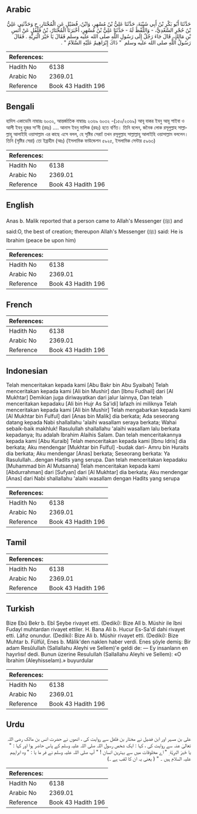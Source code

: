 ## Arabic


<div dir="rtl" lang="ar" style={{fontSize:'larger',backgroundColor:'#f8f9fa',padding:20}}>
حَدَّثَنَا أَبُو بَكْرِ بْنُ أَبِي شَيْبَةَ، حَدَّثَنَا عَلِيُّ بْنُ مُسْهِرٍ، وَابْنُ، فُضَيْلٍ عَنِ الْمُخْتَارِ، ح وَحَدَّثَنِي عَلِيُّ بْنُ حُجْرٍ السَّعْدِيُّ، - وَاللَّفْظُ لَهُ - حَدَّثَنَا عَلِيُّ بْنُ مُسْهِرٍ، أَخْبَرَنَا الْمُخْتَارُ، بْنُ فُلْفُلٍ عَنْ أَنَسِ بْنِ مَالِكٍ، قَالَ جَاءَ رَجُلٌ إِلَى رَسُولِ اللَّهِ صلى الله عليه وسلم فَقَالَ يَا خَيْرَ الْبَرِيَّةِ ‏.‏ فَقَالَ رَسُولُ اللَّهِ صلى الله عليه وسلم ‏ "‏ ذَاكَ إِبْرَاهِيمُ عَلَيْهِ السَّلاَمُ ‏"‏ ‏.‏
</div>
<div style={{backgroundColor:'#f8f9fa',padding:20, marginBottom: 10}}><table> <thead> <tr> <th>References:</th> <th></th> </tr> </thead> <tbody><tr><td>Hadith No</td><td>6138</td></tr><tr><td>Arabic No</td><td>2369.01</td></tr><tr><td>Reference</td><td>Book 43 Hadith 196</td></tr></tbody></table></div>

## Bengali


<div dir="ltr" lang="bn" style={{fontSize:'larger',backgroundColor:'#f8f9fa',padding:20}}>
হাদিস একাডেমি নাম্বারঃ ৬০৩২, আন্তর্জাতিক নাম্বারঃ ২৩৬৯ ৬০৩২ -(১৫০/২৩৬৯) আবূ বাকর ইবনু আবূ শাইবা ও আলী ইবনু হুজর সা’দী (রহঃ) …. আনাস ইবনু মালিক (রহঃ) হতে বর্ণিত। তিনি বলেন, জনৈক লোক রসূলুল্লাহ সাল্লাল্লাহু আলাইহি ওয়াসাল্লাম এর কাছে এসে বলল, হে সৃষ্টির সেরা! তখন রসূলুল্লাহ সাল্লাল্লাহু আলাইহি ওয়াসাল্লাম বললেন। তিনি (সৃষ্টির সেরা) তো ইব্রাহীম (আঃ) (ইসলামিক ফাউন্ডেশন ৫৯২৫, ইসলামিক সেন্টার ৫৯৬৩)
</div>
<div style={{backgroundColor:'#f8f9fa',padding:20, marginBottom: 10}}><table> <thead> <tr> <th>References:</th> <th></th> </tr> </thead> <tbody><tr><td>Hadith No</td><td>6138</td></tr><tr><td>Arabic No</td><td>2369.01</td></tr><tr><td>Reference</td><td>Book 43 Hadith 196</td></tr></tbody></table></div>

## English


<div dir="ltr" lang="en" style={{fontSize:'larger',backgroundColor:'#f8f9fa',padding:20}}>
Anas b. Malik reported that a person came to Allah's Messenger (ﷺ) and said:O, the best of creation; thereupon Allah's Messenger (ﷺ) said: He is Ibrahim (peace be upon him)
</div>
<div style={{backgroundColor:'#f8f9fa',padding:20, marginBottom: 10}}><table> <thead> <tr> <th>References:</th> <th></th> </tr> </thead> <tbody><tr><td>Hadith No</td><td>6138</td></tr><tr><td>Arabic No</td><td>2369.01</td></tr><tr><td>Reference</td><td>Book 43 Hadith 196</td></tr></tbody></table></div>

## French


<div dir="ltr" lang="fr" style={{fontSize:'larger',backgroundColor:'#f8f9fa',padding:20}}>

</div>
<div style={{backgroundColor:'#f8f9fa',padding:20, marginBottom: 10}}><table> <thead> <tr> <th>References:</th> <th></th> </tr> </thead> <tbody><tr><td>Hadith No</td><td>6138</td></tr><tr><td>Arabic No</td><td>2369.01</td></tr><tr><td>Reference</td><td>Book 43 Hadith 196</td></tr></tbody></table></div>

## Indonesian


<div dir="ltr" lang="id" style={{fontSize:'larger',backgroundColor:'#f8f9fa',padding:20}}>
Telah menceritakan kepada kami [Abu Bakr bin Abu Syaibah] Telah menceritakan kepada kami [Ali bin Mushir] dan [Ibnu Fudhail] dari [Al Mukhtar] Demikian juga diriwayatkan dari jalur lainnya, Dan telah menceritakan kepadaku [Ali bin Hujr As Sa'idi] lafazh ini miliknya Telah menceritakan kepada kami [Ali bin Mushir] Telah mengabarkan kepada kami [Al Mukhtar bin Fulful] dari [Anas bin Malik] dia berkata; Ada seseorang datang kepada Nabi shallallahu 'alaihi wasallam seraya berkata; Wahai sebaik-baik makhluk! Rasulullah shallallahu 'alaihi wasallam lalu berkata kepadanya; Itu adalah Ibrahim Alaihis Salam. Dan telah menceritakannya kepada kami [Abu Kuraib] Telah menceritakan kepada kami [Ibnu Idris] dia berkata; Aku mendengar [Mukhtar bin Fulful] -budak dari- Amru bin Huraits dia berkata; Aku mendengar [Anas] berkata; Seseorang berkata: Ya Rasulullah…dengan Hadits yang serupa. Dan telah menceritakan kepadaku [Muhammad bin Al Mutsanna] Telah menceritakan kepada kami [Abdurrahman] dari [Sufyan] dari [Al Mukhtar] dia berkata; Aku mendengar [Anas] dari Nabi shallallahu 'alaihi wasallam dengan Hadits yang serupa
</div>
<div style={{backgroundColor:'#f8f9fa',padding:20, marginBottom: 10}}><table> <thead> <tr> <th>References:</th> <th></th> </tr> </thead> <tbody><tr><td>Hadith No</td><td>6138</td></tr><tr><td>Arabic No</td><td>2369.01</td></tr><tr><td>Reference</td><td>Book 43 Hadith 196</td></tr></tbody></table></div>

## Tamil


<div dir="ltr" lang="ta" style={{fontSize:'larger',backgroundColor:'#f8f9fa',padding:20}}>

</div>
<div style={{backgroundColor:'#f8f9fa',padding:20, marginBottom: 10}}><table> <thead> <tr> <th>References:</th> <th></th> </tr> </thead> <tbody><tr><td>Hadith No</td><td>6138</td></tr><tr><td>Arabic No</td><td>2369.01</td></tr><tr><td>Reference</td><td>Book 43 Hadith 196</td></tr></tbody></table></div>

## Turkish


<div dir="ltr" lang="tr" style={{fontSize:'larger',backgroundColor:'#f8f9fa',padding:20}}>
Bize Ebû Bekr b. Ebî Şeybe rivayet etti. (Dediki): Bize Alî b. Müshir ile îbni Fudayl muhtardan rivayet ettiler. H. Bana Ali b. Hucur Es-Sa'dî dahi rivayet etti. Lâfız onundur. (Dediki): Bize Ali b. Müshir rivayet etti. (Dediki): Bize Muhtar b. Fülfül, Enes b. Mâlik'den naklen haber verdi. Enes şöyle demiş: Bir adam Resûlullah (Sallallahu Aleyhi ve Sellem)'e geldi de: — Ey insanların en hayırlısı! dedi. Bunun üzerine Resulullah (Sallallahu Aleyhi ve Sellem): «O İbrahim (Aleyhisselam).» buyurdular
</div>
<div style={{backgroundColor:'#f8f9fa',padding:20, marginBottom: 10}}><table> <thead> <tr> <th>References:</th> <th></th> </tr> </thead> <tbody><tr><td>Hadith No</td><td>6138</td></tr><tr><td>Arabic No</td><td>2369.01</td></tr><tr><td>Reference</td><td>Book 43 Hadith 196</td></tr></tbody></table></div>

## Urdu


<div dir="rtl" lang="ur" style={{fontSize:'larger',backgroundColor:'#f8f9fa',padding:20}}>
علی بن مسہر اور ابن فضیل نے مختار بن فلفل سے روایت کی ، انھوں نے حضرت انس بن مالک رضی اللہ تعالیٰ عنہ سے روایت کی ، کہا : ایک شخص رسول اللہ صلی اللہ علیہ وسلم کے پاس حاضر ہوا اور کہا : " يا خَيرَ البرِيّة ِ " اے مخلوقات میں سے بہترین انسان ! " آپ صلی اللہ علیہ وسلم نے فر ما یا : " وہ ابراہیم علیہ السلام ہیں ۔ " ( یعنی یہ ان کا لقب ہے ۔)
</div>
<div style={{backgroundColor:'#f8f9fa',padding:20, marginBottom: 10}}><table> <thead> <tr> <th>References:</th> <th></th> </tr> </thead> <tbody><tr><td>Hadith No</td><td>6138</td></tr><tr><td>Arabic No</td><td>2369.01</td></tr><tr><td>Reference</td><td>Book 43 Hadith 196</td></tr></tbody></table></div>